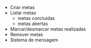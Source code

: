 - Criar metas
- Listar metas
  - metas concluidas
  - metas abertas
- Marcar/desmarcar metas realizadas
- Remover metas
- Sistema de mensagem
